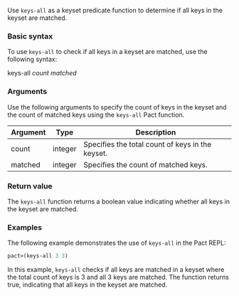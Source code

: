 Use `keys-all` as a keyset predicate function to determine if all keys in the keyset are matched.

### Basic syntax

To use `keys-all` to check if all keys in a keyset are matched, use the following syntax:

keys-all *count matched*

### Arguments

Use the following arguments to specify the count of keys in the keyset and the count of matched keys using the `keys-all` Pact function.

| Argument | Type | Description |
| --- | --- | --- |
| count | integer | Specifies the total count of keys in the keyset. |
| matched | integer | Specifies the count of matched keys. |

### Return value

The `keys-all` function returns a boolean value indicating whether all keys in the keyset are matched.

### Examples

The following example demonstrates the use of `keys-all` in the Pact REPL:

```lisp
pact>(keys-all 3 3)
```

In this example, `keys-all` checks if all keys are matched in a keyset where the total count of keys is 3 and all 3 keys are matched. The function returns true, indicating that all keys in the keyset are matched.
